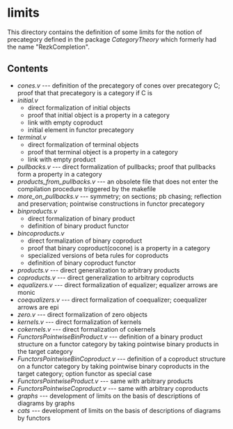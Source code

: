 limits
===============

This directory contains the definition of some limits for the notion of precategory defined in the package *CategoryTheory* which formerly had the name "RezkCompletion".

## Contents


* *cones.v* --- definition of the precategory of cones over precategory C; proof that that precategory is a category if C is
* *initial.v*
  * direct formalization of initial objects
  * proof that initial object is a property in a category
  * link with empty coproduct
  * initial element in functor precategory
* *terminal.v*
  * direct formalization of terminal objects
  * proof that terminal object is a property in a category
  * link with empty product
* *pullbacks.v* --- direct formalization of pullbacks; proof that pullbacks form a property in a category
* *products_from_pullbacks.v* --- an obsolete file that does not enter the compilation procedure triggered by the makefile
* *more_on_pullbacks.v* --- symmetry; on sections; pb chasing; reflection and preservation; pointwise constructions in functor precategory 
* *binproducts.v*
  * direct formalization of binary product
  * definition of binary product functor
* *bincoproducts.v*
  * direct formalization of binary coproduct
  * proof that binary coproduct(cocone) is a property in a category
  * specialized versions of beta rules for coproducts
  * definition of binary coproduct functor
* *products.v* --- direct generalization to arbitrary products
* *coproducts.v* --- direct generalization to arbitrary coproducts
* *equalizers.v* --- direct formalization of equalizer; equalizer arrows are monic
* *coequalizers.v* --- direct formalization of coequalizer; coequalizer arrows are epi
* *zero.v* --- direct formalization of zero objects
* *kernels.v* --- direct formalization of kernels
* *cokernels.v* --- direct formalization of cokernels
* *FunctorsPointwiseBinProduct.v*  --- definition of a binary product structure on a functor category by taking pointwise binary products in the target category
* *FunctorsPointwiseBinCoproduct.v* --- definition of a coproduct structure on a functor category by taking pointwise binary coproducts in the target category; option functor as special case
* *FunctorsPointwiseProduct.v* --- same with arbitrary products
* *FunctorsPointwiseCoproduct.v* --- same with arbitrary coproducts
* *graphs* --- development of limits on the basis of descriptions of diagrams by graphs
* *cats* --- development of limits on the basis of descriptions of diagrams by functors

